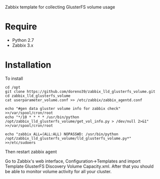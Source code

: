 Zabbix template for collecting GlusterFS volume usage
# Require
- Python 2.7
- Zabbix 3.x

# Installation
To install
```
cd /opt
git clone https://github.com/doreno39/zabbix_lld_glusterfs_volume.git
cd zabbix_lld_glusterfs_volume
cat userparameter_volume.conf >> /etc/zabbix/zabbix_agentd.conf

echo "#gen data gluster volume info for zabbix check" >>/var/spool/cron/root
echo "*/10 * * * * /usr/bin/python /opt/zabbix_lld_glusterfs_volume/get_vol_info.py > /dev/null 2>&1" >>/var/spool/cron/root

echo "zabbix ALL=(ALL:ALL) NOPASSWD: /usr/bin/python /opt/zabbix_lld_glusterfs_volume/lld_glusterfs_volume.py*" >>/etc/sudoers
```
Then restart zabbix agent

Go to Zabbix's web interface, Configuration->Templates and import Template GlusterFS Discovery Volume Capacity.xml. After that you should be able to monitor volume activity for all your cluster.
